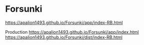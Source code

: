 # Forsunki
https://apalion1493.github.io/Forsunki/app/index-RB.html

Production
https://apalion1493.github.io/Forsunki/app/index.html
https://apalion1493.github.io/Forsunki/dist/index-RB.html
